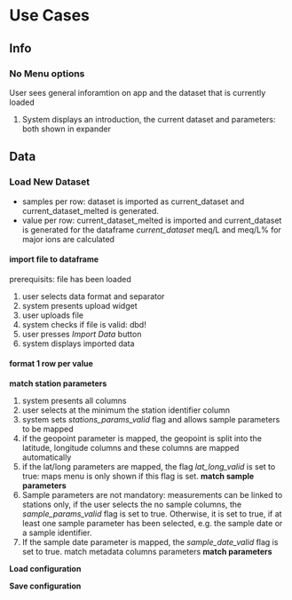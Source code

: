 # Use Cases
## Info
### No Menu options
User sees general inforamtion on app and the dataset that is currently loaded
1. System displays an introduction, the current dataset and parameters: both shown in expander
## Data
### Load New Dataset
- samples per row: dataset is imported as current_dataset and current_dataset_melted is generated.
- value per row: current_dataset_melted is imported and current_dataset is generated
for the dataframe *current_dataset* meq/L and meq/L% for major ions are calculated
#### import file to dataframe
prerequisits: file has been loaded
1. user selects data format and separator
1. system presents upload widget
1. user uploads file
1. system checks if file is valid: dbd!
1. user presses *Import Data* button
1. system displays imported data

#### format 1 row per value
**match station parameters**
1. system presents all columns
1. user selects at the minimum the station identifier column
1. system sets *stations_params_valid* flag and allows sample parameters to be mapped
1. if the geopoint parameter is mapped, the geopoint is split into the latitude, longitude columns and these columns are mapped automatically
1. if the lat/long parameters are mapped, the flag *lat_long_valid* is set to true: maps menu is only shown if this flag is set.
**match sample parameters**
1. Sample parameters are not mandatory: measurements can be linked to stations only, if the user selects the no sample columns, the *sample_params_valid* flag is set to true. Otherwise, it is set to true, if at least one sample parameter has been selected, e.g. the sample date or a sample identifier.
1. If the sample date parameter is mapped, the *sample_date_valid* flag is set to true.
match metadata columns parameters
**match parameters**

**Load configuration**

**Save configuration**

